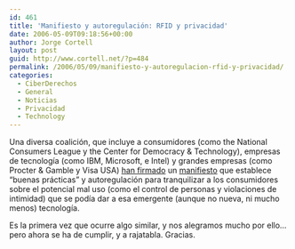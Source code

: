 ```yaml
---
id: 461
title: 'Manifiesto y autoregulación: RFID y privacidad'
date: 2006-05-09T09:18:56+00:00
author: Jorge Cortell
layout: post
guid: http://www.cortell.net/?p=484
permalink: /2006/05/09/manifiesto-y-autoregulacion-rfid-y-privacidad/
categories:
  - CiberDerechos
  - General
  - Noticias
  - Privacidad
  - Technology
---
```

Una diversa coalición, que incluye a consumidores (como the National Consumers League y the Center for Democracy & Technology), empresas de tecnologí­a (como IBM, Microsoft, e Intel) y grandes empresas (como Procter & Gamble y Visa USA) [han firmado](http://www.redherring.com/Article.aspx?a=16703&hed=RFID:%20No%20Human%20Tracking) un [manifiesto](http://www.cdt.org/privacy/20060501rfid-best-practices.php) que establece &#8220;buenas prácticas&#8221; y autoregulación para tranquilizar a los consumidores sobre el potencial mal uso (como el control de personas y violaciones de intimidad) que se podí­a dar a esa emergente (aunque no nueva, ni mucho menos) tecnologí­a.

Es la primera vez que ocurre algo similar, y nos alegramos mucho por ello&#8230; pero ahora se ha de cumplir, y a rajatabla. Gracias.